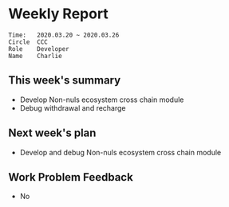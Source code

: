 # Weekly Report 
```
Time: 	2020.03.20 ~ 2020.03.26
Circle	CCC
Role	Developer
Name	Charlie
```
## This week's summary
- Develop Non-nuls ecosystem cross chain module
- Debug withdrawal and recharge

## Next week's plan

- Develop and debug Non-nuls ecosystem cross chain module

  

## Work Problem Feedback

- No

